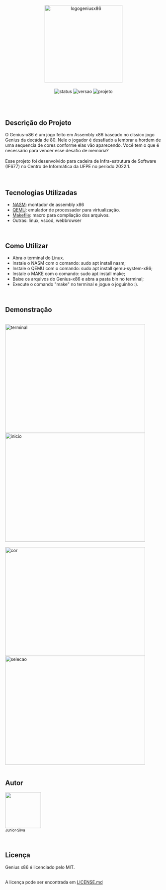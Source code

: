 <div align="center">
  <img align="center" alt="logogeniusx86" height="250" width="250" src="https://user-images.githubusercontent.com/111616637/199765562-f5b47bab-1335-4217-9108-00e249fb75d8.png">
</div>

<div align="center" style="display: inline_block"><br>
  <img align="center" alt="status" src="http://img.shields.io/static/v1?label=STATUS&message=CONCLUIDO&color=GREEN&style=for-the-badge">
  <img align="center" alt="versao" src="http://img.shields.io/static/v1?label=VERSAO&message=1.0&color=blue&style=for-the-badge">
  <img align="center" alt="projeto" src="http://img.shields.io/static/v1?label=PROJETO&message=INFRA%20SOFT&color=yellow&style=for-the-badge">
</div><br><br><br>

<div>
  <h2> Descrição do Projeto </h2>
  <p3> O Genius-x86 é um jogo feito em Assembly x86 baseado no clssico jogo Genius da decáda de 80. Nele o jogador é desafiado a lembrar a hordem de uma sequencia de cores conforme elas vão aparecendo. Você tem o que é necessário para vencer esse desafio de memória?</p3><br><br>
  <p3>Esse projeto foi desenvolvido para cadeira de Infra-estrutura de Software (IF677) no Centro de Informática da UFPE no período 2022.1.</p3>
</div><br><br>

<div>
  <h2> Tecnologias Utilizadas </h2>

 
* [NASM](https://www.nasm.us/): montador de assembly x86
* [QEMU](https://www.qemu.org/): emulador de processador para virtualização.
* [Makefile](https://howtoinstall.co/pt/make): macro para compliação dos arquivos.
* Outras: linux, vscod, webbrowser
</div><br>

<div>
  <h2> Como Utilizar </h2>
  
  
 * Abra o terminal do Linux.
 * Instale o NASM com o comando: sudo apt install nasm;
 * Instale o QEMU com o comando: sudo apt install qemu-system-x86;
 * Instale o MAKE com o comando: sudo apt install make;
 * Baixe os arquivos do Genius-x86 e abra a pasta bin no terminal;
 * Execute o comando "make" no terminal e jogue o joguinho :).
</div><br>

<h2> Demonstração </h2>
<div style="display: inline_block"><br>
  <img align="center" alt="terminal" height="350" width="450"  src="https://user-images.githubusercontent.com/111616637/199808763-0c74737a-6b02-49dd-8d12-d449c8847db1.png">
  <img align="center" alt="inicio" height="350" width="450"  src="https://user-images.githubusercontent.com/111616637/199809009-0b2c55ae-6958-4de2-900c-d9d3816bb6e9.png"><br><br>
  <img align="center" alt="cor" height="350" width="450"  src="https://user-images.githubusercontent.com/111616637/199816258-79e22794-861a-4726-a6d6-0cae9c9825ce.png">
  <img align="center" alt="selecao" height="350" width="450"  src="https://user-images.githubusercontent.com/111616637/199816174-a5c3e302-77c6-4ef4-bb2f-5592eefb21f2.png">
</div><br>

## Autor
[<img src="https://avatars.githubusercontent.com/jrchakalo?v=4" width=115><br><sub>Junior Silva</sub>](https://github.com/jrchakalo)

<br>

<div>
  <h2> Licença </h2>
  <p3>Genius x86 é licenciado pelo MIT.</p3>
</div><br>

A licença pode ser encontrada em [LICENSE.md](https://github.com/jrchakalo/Genius-x86/blob/main/LICENSE.md)
